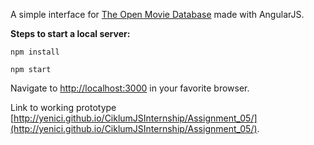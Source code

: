 A simple interface for [The Open Movie Database](http://www.omdbapi.com/) made with AngularJS.

**Steps to start a local server:**

`npm install`

`npm start`

Navigate to [http://localhost:3000](http://localhost:3000) in your favorite browser.

Link to working prototype [http://yenici.github.io/CiklumJSInternship/Assignment_05/](http://yenici.github.io/CiklumJSInternship/Assignment_05/).